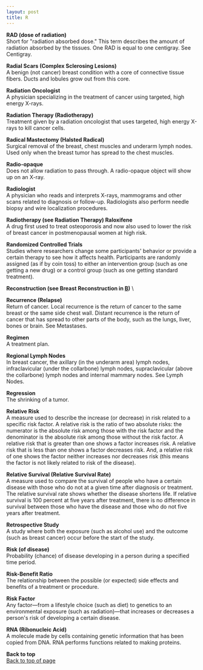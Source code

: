 ```yaml
---
layout: post
title: R
---
```


<a name="top"></a>

**RAD (dose of radiation)** \
Short for "radiation absorbed dose." This term describes the amount of radiation absorbed by the tissues. One RAD is equal to one centigray. See Centigray.

**Radial Scars (Complex Sclerosing Lesions)** \
A benign (not cancer) breast condition with a core of connective tissue fibers. Ducts and lobules grow out from this core.

**Radiation Oncologist** \
A physician specializing in the treatment of cancer using targeted, high energy X-rays.

**Radiation Therapy (Radiotherapy)** \
Treatment given by a radiation oncologist that uses targeted, high energy X-rays to kill cancer cells.

**Radical Mastectomy (Halsted Radical)** \
Surgical removal of the breast, chest muscles and underarm lymph nodes. Used only when the breast tumor has spread to the chest muscles.

**Radio-opaque** \
Does not allow radiation to pass through. A radio-opaque object will show up on an X-ray.

**Radiologist** \
A physician who reads and interprets X-rays, mammograms and other scans related to diagnosis or follow-up. Radiologists also perform needle biopsy and wire localization procedures.

**Radiotherapy (see Radiation Therapy) Raloxifene** \
A drug first used to treat osteoporosis and now also used to lower the risk of
breast cancer in postmenopausal women at high risk.

**Randomized Controlled Trials** \
Studies where researchers change some participants' behavior or provide a certain therapy to see how it affects health. Participants are randomly assigned (as if by coin toss) to either an intervention group (such as one getting a new drug) or a control group (such as one getting standard treatment).

**Reconstruction (see  Breast Reconstruction in [B](B.html))** \
 
**Recurrence (Relapse)** \
Return of cancer. Local recurrence is the return of cancer to the same breast or the same side chest wall. Distant recurrence is the return of cancer that has spread to other parts of the body, such as the lungs, liver, bones or brain. See Metastases.

**Regimen** \
A treatment plan.

**Regional Lymph Nodes** \
In breast cancer, the axillary (in the underarm area) lymph nodes, infraclavicular (under the collarbone) lymph nodes, supraclavicular (above the collarbone) lymph nodes and internal mammary nodes. See Lymph Nodes.

**Regression** \
The shrinking of a tumor.

**Relative Risk** \
A measure used to describe the increase (or decrease) in risk related to a specific risk factor. A relative risk is the ratio of two absolute risks: the numerator is the absolute risk among those with the risk factor and the denominator is the absolute risk among those without the risk factor. A relative risk that is greater than one shows a factor increases risk. A relative risk that is less than one shows a factor decreases risk. And, a relative risk of one shows the factor neither increases nor decreases risk (this means the factor is not likely related to risk of the disease).

**Relative Survival (Relative Survival Rate)** \
A measure used to compare the survival of people who have a certain disease with those who do not at a given time after diagnosis or treatment. The relative survival rate shows whether the disease shortens life. If relative survival is 100 percent at five years after treatment, there is no difference in survival between those who have the disease and those who do not five years after treatment.

**Retrospective Study** \
A study where both the exposure (such as alcohol use) and the outcome (such as breast cancer) occur before the start of the study.

**Risk (of disease)** \
Probability (chance) of disease developing in a person during a specified time period.
 
**Risk-Benefit Ratio** \
The relationship between the possible (or expected) side effects and benefits of a treatment or procedure.

**Risk Factor** \
Any factor—from a lifestyle choice (such as diet) to genetics to an environmental exposure (such as radiation)—that increases or decreases a person's risk of developing a certain disease.

**RNA (Ribonucleic Acid)** \
A molecule made by cells containing genetic information that has been copied from DNA. RNA performs functions related to making proteins.


**Back to top** \
<a href="#top">Back to top of page</a>